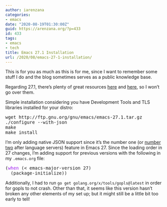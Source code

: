 ```yaml
---
author: iarenzana
categories:
- emacs
date: "2020-08-19T01:30:00Z"
guid: https://arenzana.org/?p=433
id: 433
tags:
- emacs
- tech
title: Emacs 27.1 Installation
url: /2020/08/emacs-27-1-installation/
---
```

This is for you as much as this is for me, since I want to remember some stuff I do and the blog sometimes serves as a public knowledge base. 

Regarding 27.1, there&#8217;s plenty of great resources [here](https://www.masteringemacs.org/article/whats-new-in-emacs-27-1) and [here](https://emacsredux.com/blog/2020/08/13/emacs-27-1/), so I won&#8217;t go over them. 

Simple installation considering you have Development Tools and TLS libraries installed for your distro: 

<div class="org-src-container">
  <label class="org-src-name"><em></em></label></p> 
  
  <pre class="src src-sh" id="nil">wget http://ftp.gnu.org/gnu/emacs/emacs-27.1.tar.gz
./configure --with-json
make
make install
</pre>
</div>

I&#8217;m only adding native JSON support since it&#8217;s the number one (or [number two](https://arenzana.org/2019/12/emacs-go-mode-revisited/) after language servers) feature in Emacs 27. Since the loading order in 27 changes, I&#8217;m adding support for previous versions with the following in my `.emacs.org` file: 

<div class="org-src-container">
  <label class="org-src-name"><em></em></label></p> 
  
  <pre class="src src-emacs-lisp" id="nil">(<span style="color: #a020f0;">when</span> (&lt; emacs-major-version 27)
  (package-initialize))
</pre>
</div>

Additionally, I had to run `go get golang.org/x/tools/gopls@latest` in order for gopls to not crash. Other than that, it seems like this version hasn&#8217;t broken any other elements of my set up; but it might still be a little bit too early to tell!